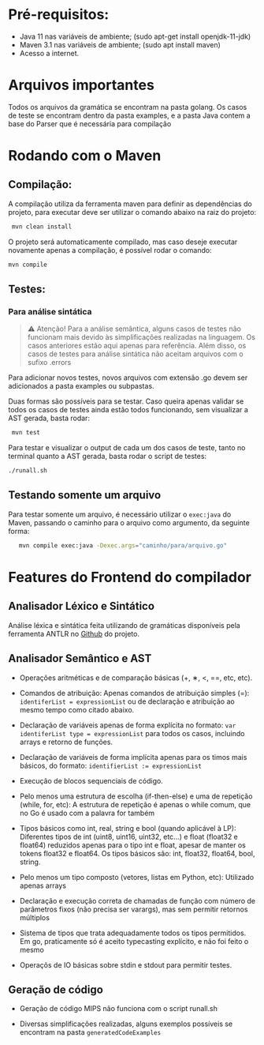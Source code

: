 # Pré-requisitos:
 - Java 11 nas variáveis de ambiente; (sudo apt-get install openjdk-11-jdk)
 - Maven 3.1 nas variáveis de ambiente; (sudo apt install maven)
 - Acesso a internet.

# Arquivos importantes
Todos os arquivos da gramática se encontram na pasta golang. Os casos de teste se encontram dentro da pasta examples, e a pasta Java contem a base do Parser que é necessária para compilação


 # Rodando com o Maven
## Compilação:
A compilação utiliza da ferramenta maven para definir as dependências do projeto, para executar deve ser utilizar o comando abaixo na raiz do projeto:
```sh
 mvn clean install 
```
O projeto será automaticamente compilado, mas caso deseje executar novamente apenas a compilação, é possível rodar o comando:

```sh
mvn compile
```

## Testes:

### Para análise sintática
> ⚠️ Atenção! Para a análise semântica, alguns casos de testes não funcionam mais devido às simplificações realizadas na linguagem. Os casos anteriores estão aqui apenas para referência. Além disso, os casos de testes para análise sintática não aceitam arquivos com o sufixo .errors


Para adicionar novos testes, novos arquivos com extensão .go devem ser adicionados a pasta examples ou subpastas. 

Duas formas são possíveis para se testar. Caso queira apenas validar se todos os casos de testes ainda estão todos funcionando, sem visualizar a AST gerada, basta rodar:

```sh
 mvn test
```

Para testar e visualizar o output de cada um dos casos de teste, tanto no terminal quanto a AST gerada, basta rodar o script de testes:

```sh
./runall.sh
```

## Testando somente um arquivo
Para testar somente um arquivo, é necessário utilizar o `exec:java` do Maven, passando o caminho para o arquivo como argumento, da seguinte forma:

```sh
   mvn compile exec:java -Dexec.args="caminho/para/arquivo.go"
```



# Features do Frontend do compilador
## Analisador Léxico e Sintático
Análise léxica e sintática feita utilizando de gramáticas disponíveis pela ferramenta ANTLR no [Github](https://github.com/antlr/grammars-v4/tree/master/golang) do projeto.

## Analisador Semântico e AST

- Operações aritméticas e de comparação básicas (+, ∗, <, ==, etc, etc).

- Comandos de atribuição: Apenas comandos de atribuição simples (=): ```identiferList = expressionList``` ou de declaração e atribuição ao mesmo tempo como citado abaixo.

- Declaração de variáveis apenas de forma explícita no formato: ```var identiferList type = expressionList``` para todos os casos, incluindo arrays e retorno de funções.

- Declaração de variáveis de forma implícita apenas para os timos mais básicos, do formato: ```identifierList := expressionList```

- Execução de blocos sequenciais de código.

- Pelo menos uma estrutura de escolha (if-then-else) e uma de repetição (while, for, etc): A estrutura de repetição é apenas o while comum, que no Go é usado com a palavra for também

- Tipos básicos como int, real, string e bool (quando aplicável à LP): Diferentes tipos de int (uint8, uint16, uint32, etc...) e float (float32 e float64) reduzidos apenas para o tipo int e float, apesar de manter os tokens float32 e float64. Os tipos básicos são: int, float32, float64, bool, string.

- Pelo menos um tipo composto (vetores, listas em Python, etc): Utilizado apenas arrays

- Declaração e execução correta de chamadas de função com número de parâmetros fixos (não precisa ser varargs), mas sem permitir retornos múltiplos

- Sistema de tipos que trata adequadamente todos os tipos permitidos. Em go, praticamente só é aceito typecasting explícito, e não foi feito o mesmo

- Operaçõs de IO básicas sobre stdin e stdout para permitir testes.

## Geração de código

- Geração de código MIPS não funciona com o script runall.sh

- Diversas simplificações realizadas, alguns exemplos possíveis se encontram na pasta `generatedCodeExamples`